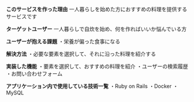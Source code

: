 **このサービスを作った理由**
一人暮らしを始めた方におすすめの料理を提供するサービスです

**ターゲットユーザー**
一人暮らしで自炊を始め、何を作ればいいか悩んでいる方

**ユーザーが抱える課題**
・栄養が偏った食事になる

**解決方法**
・必要な要素を選択して、それに沿った料理を紹介する

**実装した機能**
・要素を選択して、おすすめの料理を紹介
・ユーザーの検索履歴
・お問い合わせフォーム

**アプリケーション内で使用している技術一覧**
・Ruby on Rails
・Docker
・MySQL